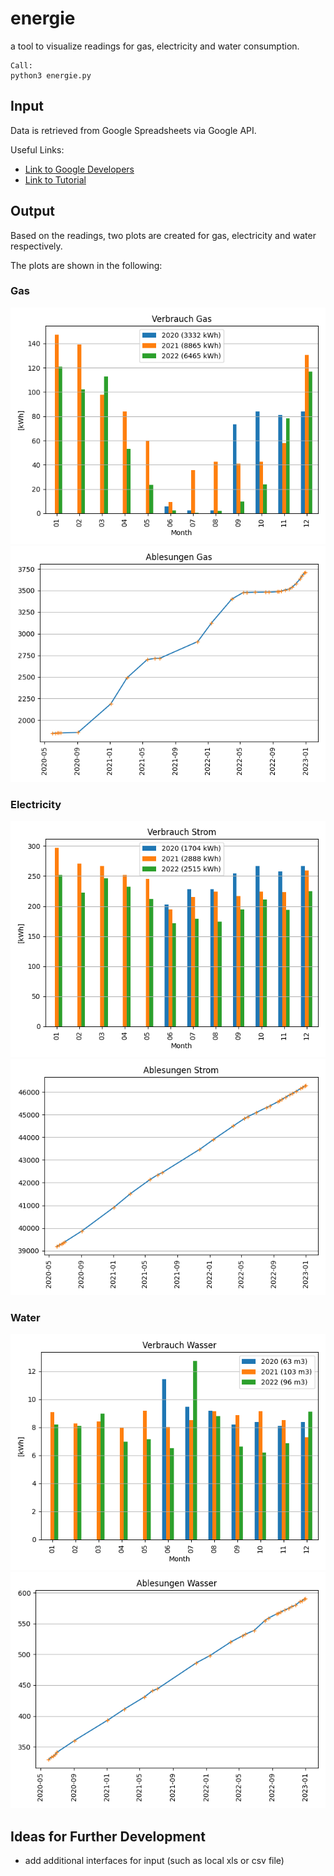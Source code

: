 # energie

a tool to visualize readings for gas, electricity and water consumption.

```
Call:
python3 energie.py
```

## Input
Data is retrieved from Google Spreadsheets via Google API.

Useful Links:
- [Link to Google Developers](https://developers.google.com/sheets/api/quickstart/python)
- [Link to Tutorial](https://medium.com/analytics-vidhya/how-to-read-and-write-data-to-google-spreadsheet-using-python-ebf54d51a72c)

## Output
Based on the readings, two plots are created for gas, electricity and water respectively.

The plots are shown in the following:

### Gas
![Image1](./plots/gas_verbrauch.png)
![Image1](./plots/gas_ablesungen.png)

### Electricity
![Image1](./plots/strom_verbrauch.png)
![Image1](./plots/strom_ablesungen.png)

### Water
![Image1](./plots/wasser_verbrauch.png)
![Image1](./plots/wasser_ablesungen.png)

## Ideas for Further Development
- add additional interfaces for input (such as local xls or csv file)

